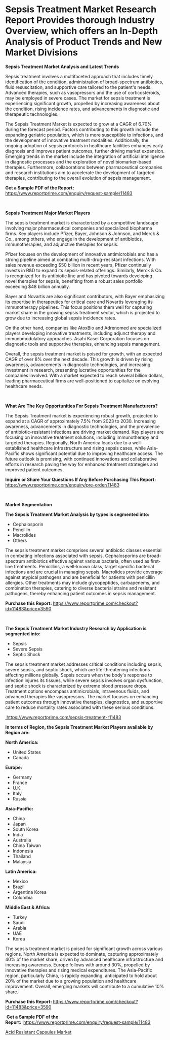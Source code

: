 <p><h1>Sepsis Treatment Market Research Report Provides thorough Industry Overview, which offers an In-Depth Analysis of Product Trends and New Market Divisions</h1></p><p><strong>Sepsis Treatment Market Analysis and Latest Trends</strong></p>
<p><p>Sepsis treatment involves a multifaceted approach that includes timely identification of the condition, administration of broad-spectrum antibiotics, fluid resuscitation, and supportive care tailored to the patient's needs. Advanced therapies, such as vasopressors and the use of corticosteroids, may be employed in severe cases. The market for sepsis treatment is experiencing significant growth, propelled by increasing awareness about the condition, rising incidence rates, and advancements in diagnostic and therapeutic technologies.</p><p>The Sepsis Treatment Market is expected to grow at a CAGR of 6.70% during the forecast period. Factors contributing to this growth include the expanding geriatric population, which is more susceptible to infections, and the development of innovative treatment modalities. Additionally, the ongoing adoption of sepsis protocols in healthcare facilities enhances early diagnosis and improves patient outcomes, further driving market expansion. Emerging trends in the market include the integration of artificial intelligence in diagnostic processes and the exploration of novel biomarker-based therapies. Furthermore, collaborations between pharmaceutical companies and research institutions aim to accelerate the development of targeted therapies, contributing to the overall evolution of sepsis management.</p></p>
<p><strong>Get a Sample PDF of the Report:&nbsp;</strong> <a href="https://www.reportprime.com/enquiry/request-sample/11483?utm_campaign=3357&utm_medium=2&utm_source=Github&utm_content=ia&utm_term=20032025&utm_id=sepsis-treatment">https://www.reportprime.com/enquiry/request-sample/11483</a></p>
<p>&nbsp;</p>
<p><strong>Sepsis Treatment Major Market Players</strong></p>
<p><p>The sepsis treatment market is characterized by a competitive landscape involving major pharmaceutical companies and specialized biopharma firms. Key players include Pfizer, Bayer, Johnson & Johnson, and Merck & Co., among others, who engage in the development of antibiotics, immunotherapies, and adjunctive therapies for sepsis.</p><p>Pfizer focuses on the development of innovative antimicrobials and has a strong pipeline aimed at combating multi-drug-resistant infections. With sales revenue exceeding $50 billion in recent years, Pfizer continually invests in R&D to expand its sepsis-related offerings. Similarly, Merck & Co. is recognized for its antibiotic line and has pivoted towards developing novel therapies for sepsis, benefiting from a robust sales portfolio exceeding $48 billion annually.</p><p>Bayer and Novartis are also significant contributors, with Bayer emphasizing its expertise in therapeutics for critical care and Novartis leveraging its immunotherapy pipelines. This focus positions them well for capturing market share in the growing sepsis treatment sector, which is projected to grow due to increasing global sepsis incidence rates.</p><p>On the other hand, companies like AtoxBio and Adrenomed are specialized players developing innovative treatments, including adjunct therapy and immunomodulatory approaches. Asahi Kasei Corporation focuses on diagnostic tools and supportive therapies, enhancing sepsis management.</p><p>Overall, the sepsis treatment market is poised for growth, with an expected CAGR of over 8% over the next decade. This growth is driven by rising awareness, advancements in diagnostic technologies, and increasing investment in research, presenting lucrative opportunities for the companies involved. With a market expected to reach several billion dollars, leading pharmaceutical firms are well-positioned to capitalize on evolving healthcare needs.</p></p>
<p>&nbsp;</p>
<p><strong>What Are The Key Opportunities For Sepsis Treatment Manufacturers?</strong></p>
<p><p>The Sepsis Treatment market is experiencing robust growth, projected to expand at a CAGR of approximately 7.5% from 2023 to 2030. Increasing awareness, advancements in diagnostic technologies, and the prevalence of antibiotic-resistant infections are driving market demand. Key players are focusing on innovative treatment solutions, including immunotherapy and targeted therapies. Regionally, North America leads due to a well-established healthcare infrastructure and rising sepsis cases, while Asia-Pacific shows significant potential due to improving healthcare access. The future outlook is promising, with continued innovations and collaborative efforts in research paving the way for enhanced treatment strategies and improved patient outcomes.</p></p>
<p><strong>Inquire or Share Your Questions If Any Before Purchasing This Report:</strong> <a href="https://www.reportprime.com/enquiry/pre-order/11483?utm_campaign=3357&utm_medium=2&utm_source=Github&utm_content=ia&utm_term=20032025&utm_id=sepsis-treatment">https://www.reportprime.com/enquiry/pre-order/11483</a></p>
<p>&nbsp;</p>
<p><strong>Market Segmentation</strong></p>
<p><strong>The Sepsis Treatment Market Analysis by types is segmented into:</strong></p>
<p><ul><li>Cephalosporin</li><li>Pencillin</li><li>Macrolides</li><li>Others</li></ul></p>
<p><p>The sepsis treatment market comprises several antibiotic classes essential in combating infections associated with sepsis. Cephalosporins are broad-spectrum antibiotics effective against various bacteria, often used as first-line treatments. Penicillins, a well-known class, target specific bacterial infections and are crucial in managing sepsis. Macrolides provide coverage against atypical pathogens and are beneficial for patients with penicillin allergies. Other treatments may include glycopeptides, carbapenems, and combination therapies, catering to diverse bacterial strains and resistant pathogens, thereby enhancing patient outcomes in sepsis management.</p></p>
<p><strong>Purchase this Report:&nbsp;</strong><a href="https://www.reportprime.com/checkout?id=11483&price=3590&utm_campaign=3357&utm_medium=2&utm_source=Github&utm_content=ia&utm_term=20032025&utm_id=sepsis-treatment">https://www.reportprime.com/checkout?id=11483&price=3590</a></p>
<p>&nbsp;</p>
<p><strong>The Sepsis Treatment Market Industry Research by Application is segmented into:</strong></p>
<p><ul><li>Sepsis</li><li>Severe Sepsis</li><li>Septic Shock</li></ul></p>
<p><p>The sepsis treatment market addresses critical conditions including sepsis, severe sepsis, and septic shock, which are life-threatening infections affecting millions globally. Sepsis occurs when the body's response to infection injures its tissues, while severe sepsis involves organ dysfunction, and septic shock is characterized by extreme blood pressure drops. Treatment options encompass antimicrobials, intravenous fluids, and advanced therapies like vasopressors. The market focuses on enhancing patient outcomes through innovative therapies, diagnostics, and supportive care to reduce mortality rates associated with these serious conditions.</p></p>
<p><a href="https://www.reportprime.com/sepsis-treatment-r11483?utm_campaign=3357&utm_medium=2&utm_source=Github&utm_content=ia&utm_term=20032025&utm_id=sepsis-treatment">&nbsp;https://www.reportprime.com/sepsis-treatment-r11483</a></p>
<p><strong>In terms of Region, the Sepsis Treatment Market Players available by Region are:</strong></p>
<p>
    <p> <strong> North America: </strong>
        <ul>
            <li>United States</li>
            <li>Canada</li>
        </ul>
        </p> 
    <p> <strong> Europe: </strong>
        <ul>
            <li>Germany</li>
            <li>France</li>
            <li>U.K.</li>
            <li>Italy</li>
            <li>Russia</li>
        </ul>
        </p> 
    <p> <strong> Asia-Pacific: </strong>
        <ul>
            <li>China</li>
            <li>Japan</li>
            <li>South Korea</li>
            <li>India</li>
            <li>Australia</li>
            <li>China Taiwan</li>
            <li>Indonesia</li>
            <li>Thailand</li>
            <li>Malaysia</li>
        </ul>
        </p> 
    <p> <strong> Latin America: </strong>
        <ul>
            <li>Mexico</li>
            <li>Brazil</li>
            <li>Argentina Korea</li>
            <li>Colombia</li>
        </ul>
        </p> 
    <p> <strong> Middle East & Africa: </strong>
        <ul>
            <li>Turkey</li>
            <li>Saudi</li>
            <li>Arabia</li>
            <li>UAE</li>
            <li>Korea</li>
        </ul>
    </p>
    </p>
<p><p>The sepsis treatment market is poised for significant growth across various regions. North America is expected to dominate, capturing approximately 40% of the market share, driven by advanced healthcare infrastructure and increasing awareness. Europe follows with around 30%, propelled by innovative therapies and rising medical expenditures. The Asia-Pacific region, particularly China, is rapidly expanding, anticipated to hold about 20% of the market due to a growing population and healthcare improvement. Overall, emerging markets will contribute to a cumulative 10% share.</p></p>
<p><strong>Purchase this Report: </strong><a href="https://www.reportprime.com/checkout?id=11483&price=3590&utm_campaign=3357&utm_medium=2&utm_source=Github&utm_content=ia&utm_term=20032025&utm_id=sepsis-treatment">https://www.reportprime.com/checkout?id=11483&price=3590</a></p>
<p>&nbsp;<strong>Get a Sample PDF of the Report:&nbsp;&nbsp;</strong><a href="https://www.reportprime.com/enquiry/request-sample/11483?utm_campaign=3357&utm_medium=2&utm_source=Github&utm_content=ia&utm_term=20032025&utm_id=sepsis-treatment">https://www.reportprime.com/enquiry/request-sample/11483</a></p>
<p><strong></strong></p>
<p><p><a href="https://github.com/pizolina/Market-Research-Report-List-7/blob/main/acid-resistant-capsules-market.md?utm_campaign=3357&utm_medium=2&utm_source=Github&utm_content=ia&utm_term=20032025&utm_id=sepsis-treatment">Acid Resistant Capsules Market</a></p></p>